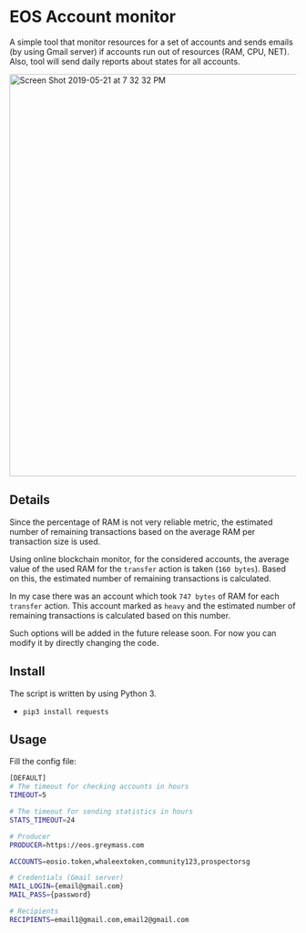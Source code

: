 # EOS Account monitor
A simple tool that monitor resources for a set of accounts and sends emails (by using Gmail server) if accounts run out of resources (RAM, CPU, NET).
Also, tool will send daily reports about states for all accounts.

<img width="706" alt="Screen Shot 2019-05-21 at 7 32 32 PM" src="https://user-images.githubusercontent.com/2269864/58137831-d319b680-7c01-11e9-839a-c21945ab59a3.png">

## Details
Since the percentage of RAM is not very reliable metric, the estimated number of remaining transactions based on the average RAM per transaction size is used.

Using online blockchain monitor, for the considered accounts, the average value of the used RAM for the `transfer` action is taken (`160 bytes`).
Based on this, the estimated number of remaining transactions is calculated.

In my case there was an account which took `747 bytes` of RAM for each `transfer` action. This account marked as `heavy` and the estimated number of remaining transactions is calculated based on this number.

Such options will be added in the future release soon. For now you can modify it by directly changing the code.

## Install
The script is written by using Python 3.

- `pip3 install requests`

## Usage
Fill the config file:
```bash
[DEFAULT]
# The timeout for checking accounts in hours
TIMEOUT=5

# The timeout for sending statistics in hours
STATS_TIMEOUT=24

# Producer
PRODUCER=https://eos.greymass.com

ACCOUNTS=eosio.token,whaleextoken,community123,prospectorsg

# Credentials (Gmail server)
MAIL_LOGIN={email@gmail.com}
MAIL_PASS={password}

# Recipients
RECIPIENTS=email1@gmail.com,email2@gmail.com
```
